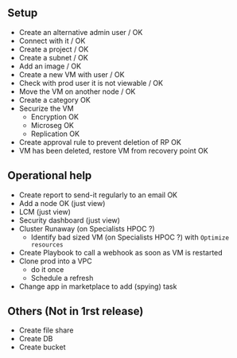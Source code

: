 ## Setup 

- Create an alternative admin user / OK
- Connect with it / OK
- Create a project / OK
- Create a subnet / OK
- Add an image / OK
- Create a new VM with user / OK
- Check with prod user it is not viewable / OK
- Move the VM on another node / OK
- Create a category OK
- Securize the VM
	- Encryption OK
	- Microseg OK
	- Replication OK
- Create approval rule to prevent deletion of RP OK
- VM has been deleted, restore VM from recovery point OK

## Operational help

- Create report to send-it regularly to an email OK
- Add a node OK (just view)
- LCM (just view)
- Security dashboard (just view)
- Cluster Runaway (on Specialists HPOC ?)
	- Identify bad sized VM (on Specialists HPOC ?) with `Optimize resources`
- Create Playbook to call a webhook as soon as VM is restarted
- Clone prod into a VPC
	- do it once
	- Schedule a refresh 
- Change app in marketplace to add (spying) task

## Others (Not in 1rst release)
- Create file share
- Create DB
- Create bucket